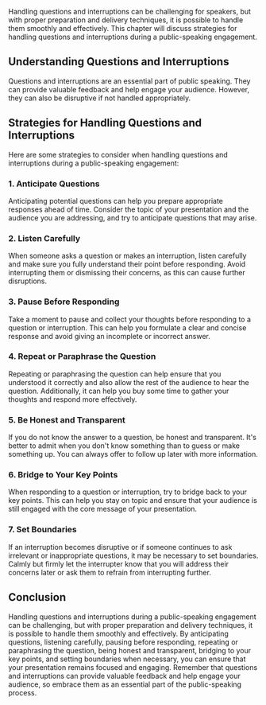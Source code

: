 
Handling questions and interruptions can be challenging for speakers, but with proper preparation and delivery techniques, it is possible to handle them smoothly and effectively. This chapter will discuss strategies for handling questions and interruptions during a public-speaking engagement.

Understanding Questions and Interruptions
-----------------------------------------

Questions and interruptions are an essential part of public speaking. They can provide valuable feedback and help engage your audience. However, they can also be disruptive if not handled appropriately.

Strategies for Handling Questions and Interruptions
---------------------------------------------------

Here are some strategies to consider when handling questions and interruptions during a public-speaking engagement:

### 1. Anticipate Questions

Anticipating potential questions can help you prepare appropriate responses ahead of time. Consider the topic of your presentation and the audience you are addressing, and try to anticipate questions that may arise.

### 2. Listen Carefully

When someone asks a question or makes an interruption, listen carefully and make sure you fully understand their point before responding. Avoid interrupting them or dismissing their concerns, as this can cause further disruptions.

### 3. Pause Before Responding

Take a moment to pause and collect your thoughts before responding to a question or interruption. This can help you formulate a clear and concise response and avoid giving an incomplete or incorrect answer.

### 4. Repeat or Paraphrase the Question

Repeating or paraphrasing the question can help ensure that you understood it correctly and also allow the rest of the audience to hear the question. Additionally, it can help you buy some time to gather your thoughts and respond more effectively.

### 5. Be Honest and Transparent

If you do not know the answer to a question, be honest and transparent. It's better to admit when you don't know something than to guess or make something up. You can always offer to follow up later with more information.

### 6. Bridge to Your Key Points

When responding to a question or interruption, try to bridge back to your key points. This can help you stay on topic and ensure that your audience is still engaged with the core message of your presentation.

### 7. Set Boundaries

If an interruption becomes disruptive or if someone continues to ask irrelevant or inappropriate questions, it may be necessary to set boundaries. Calmly but firmly let the interrupter know that you will address their concerns later or ask them to refrain from interrupting further.

Conclusion
----------

Handling questions and interruptions during a public-speaking engagement can be challenging, but with proper preparation and delivery techniques, it is possible to handle them smoothly and effectively. By anticipating questions, listening carefully, pausing before responding, repeating or paraphrasing the question, being honest and transparent, bridging to your key points, and setting boundaries when necessary, you can ensure that your presentation remains focused and engaging. Remember that questions and interruptions can provide valuable feedback and help engage your audience, so embrace them as an essential part of the public-speaking process.
